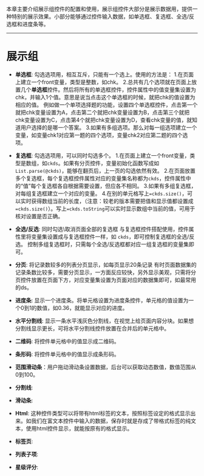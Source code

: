 本章主要介绍展示组控件的配置和使用，展示组控件大部分是展示数据用，提供一种特别的展示效果。小部分能够通过控件输入数据，如单选框、复选框、全选/反选框和进度条等。

***
展示组
===
- **单选框**: 勾选选项用，相互互斥，只能有一个选上。使用的方法是：
1.在页面上建立一个front变量，类型是整数，如chk。
2.总共有几个选项就在页面上放置几个**单选框**控件。然后将所有的单选框控件，控件属性中的值变量集设置为chk，并输入1个值。意思是说当点击这个单选框的时候，就把chk的值设置为相应的值。
例如做一个单项选择题的功能，设置四个单选框控件，点击第一个就把chk变量设置为A，点击第二个就把chk变量设置为B，点击第三个就把chk变量设置为C，点击第4个就把chk变量设置为D，查看chk变量的值，就知道用户选择的是哪一个答案。
3.如果有多组选项。那么对每一组选项建立一个变量，如变量chk1对应第一题的四个选项，变量chk2对应第二题的四个选项。

- **复选框**: 勾选选项用，可以同时勾选多个。
1.在页面上建立一个front变量，类型是数组，如`ckds`。如果有分页控件，变量初始化函数写成如`List.parse(@ckds)`，能够在翻页后，上一页的勾选依然有效。
2.在页面放置多个复选框，每个复选框控件属性对应的变量集名称都为`ckds`，控件属性中的“值”每个复选框各自根据需要设置，但应各不相同。
3.如果有多组复选框，对每组复选框建立一个对应的变量。
4.在别的单元格写上```=ckds.size()```，可以实时获得数组当前的长度，（注意：较老的版本需要把值和显示值都设置成`=ckds.size()`）。写上```=ckds.toString```可以实时显示数组中当前的值，可用于核对设置是否正确。

- **全选/反选**: 同时勾选\取消页面全部的复选框
与复选框控件搭配使用，控件属性里将变量集设置成与复选框控件一样，如  `ckds`，即可控制复选框的全选/反选。
控制多组复选框时，只需每个全选/反选框都对应一组复选框的变量集即可。

- **分页**: 将记录数较多的列表分页显示，如每页显示20条记录
有时页面数据集的记录条数比较多，需要分页显示，一方面反应较快，另外显示美观，只需将分页控件放置在页面下方，对应变量集设置为页面对应的数据集即可，如最常用的ds。

- **进度条**: 显示一个进度条。将单元格设置为进度条控件，单元格的值设置为一个0到1的数值，如0.36，就能显示对应的进度。

- **水平分割线**: 显示一条水平浅灰色分割线，在视觉上给页面内容分块。如果想分割线显示更长，可将水平分割线控件放置在合并后的单元格中。

- **二维码**: 将控件单元格中的值显示成二维码。

- **条形码**: 将控件单元格中的值显示成条形码。

- **范围滑动条**：用户拖动滑动条设置数据，后台可以获取动态数值，数值范围从0到100。

- **分割线**:

- **滑动条**: 

- **Html**: 这种控件类型可以将带有html标签的文本，按照标签设定的格式显示出来。如我们在富文本控件中输入的数据，保存时就是存成了带格式标签的纯文本，使用html控件显示，就能按原有的格式显示。
- **标签页**:
- **列表子项**:
- **星级评分**:

